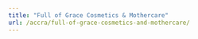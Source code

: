 ```yaml
---
title: "Full of Grace Cosmetics & Mothercare"
url: /accra/full-of-grace-cosmetics-and-mothercare/
---
```

